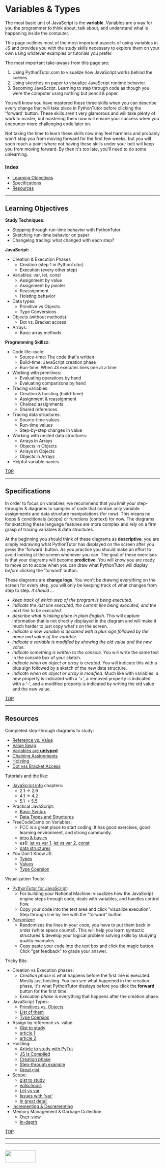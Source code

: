 # Variables & Types

The most basic unit of JavaScript is the __variable__. Variables are a way for you the programmer to think about, talk about, and understand what is happening inside the computer.  

This page outlines most of the most important aspects of using variables in JS and provides you with the study skills necessary to explore them on your own using whatever examples or tutorials you prefer. 

The most important take-aways from this page are:
1. Using PythonTutor.com to visualize how JavaScript works behind the scenes.
2. Using sketches on paper to visualize JavaScript runtime behavior.
3. Becoming JavaScript. Learning to step through code as though you were the computer using nothing but pencil & paper.

You will know you have mastered these three skills when you can describe every change that will take place in PythonTutor before clicking the 'forward' button.  These skills aren't very glamorous and will take plenty of work to master, but mastering them now will ensure your success when you encounter more challenging code later on. 

Not taking the time to learn these skills now may feel harmless and probably won't stop you from moving forward for the first few weeks, but you will soon reach a point where not having these skills under your belt will keep you from moving forward.  By then it's too late, you'll need to do some unlearning. 


### Index
* [Learning Objectives](#learning-objectives)
* [Specifications](#specifications)
* [Resources](#resources)

---

## Learning Objectives

__Study Techniques:__
* Stepping through run-time behavior with PythonTutor
* Sketching run-time behavior on paper
* Changelog tracing: what changed with each step?

__JavaScript:__
* Creation & Execution Phases
  * Creation (step 1 in PythonTutor)
  * Execution (every other step)
* Variables: var, let, const
  * Assignment by value
  * Assignment by pointer
  * Reassignment
  * Hoisting behavior
* Data types:
  * Primitive vs Objects  
  * Type Conversions
* Objects (without methods):
  * Dot vs. Bracket access
* Arrays:
  * Basic array methods

__Programming Skillzz:__
* Code life-cycle:
  * Source-time: The code that's written
  * Build-time: JavaScript creation phase
  * Run-time: When JS executes lines one at a time
* Working with primitives:
  * Evaluating operations by hand
  * Evaluating comparisons by hand
* Tracing variables:
  * Creation & hoisting (build-time)
  * Assignment & reassignment
  * Chained assignments
  * Shared references
* Tracing data structures:
  * Source-time values
  * Run-time values
  * Step-by-step changes in value
* Working with nested data structures:
  * Arrays in Arrays
  * Objects in Objects
  * Arrays in Objects
  * Objects in Arrays
* Helpful variable names





[TOP](#variables-&-types)

---

## Specifications

In order to focus on variables, we recommend that you limit your step-throughs & diagrams to samples of code that contain only variable assignments and data structure manipulations (for now).   This means no loops & conditionals (scope) or functions (context) for now.  The diagrams for sketching these language features are more complex and rely on a firm grasp of tracing variables & data structures.

At the beginning you should think of these diagrams as __descriptive__, you are simply redrawing what PythonTutor has displayed on the screen after you press the 'forward' button.  As you practice you should make an effort to avoid looking at the screen whenever you can.  The goal of these exercises is that your diagrams will become __predictive__.  You will know you are ready to move on to scope when you can draw what PythonTutor will display _before_ clicking the 'forward' button.

These diagrams are __change logs__. You won't be drawing everything on the screen for every step, you will only be keeping track of what changes from step to step.  _It should ..._
* _keep track of which step of the program is being executed._
* _indicate the last line executed, the current line being executed, and the next line to be executed._ 
* _describe what is taking place in plain English._  This will capture information that is not directly displayed in the diagram and will make it much harder to just copy what's on the screen.
* _indicate a new variable is declared with a plus sign followed by the name and value of the variable._
* _indicate a variable is modified by showing the old value and the new value._
* _indicate something is written to the console._ You will write the same text in the console box of your sketch.
* _indicate when an object or array is created._ You will indicate this with a plus sign followed by a sketch of the new data structure.
* _indicate when an object or array is modified._ Much like with variables: a new property is indicated with a '+', a removed property is indicated with a '-', and a modified property is indicated by writing the old value and the new value.





[TOP](#variables-&-types)

---

## Resources

Completed step-through diagrams to study:
* [Reference vs. Value](./value-vs-reference)
* [Value Swap](./value-swap)
* [Variables are __untyped__](./variables-are-untyped)
* [Chaining Assignments](./chaining-assignments)
* [Hoisting](./hoisting)
* [Dot vss Bracket Access](./dots-vs-brackets)

Tutorials and the like:
* [JavaScript.info](http://javascript.info/) chapters:
  * 2.1 -> 2.9
  * 4.1 -> 4.2
  * 5.1 -> 5.5
* Practical JavaScript:
  * [Basic Syntax](https://shawnr.gitbooks.io/practical-introduction-to-javascript/content/basic-syntax/)
  * [Data Types and Structures](https://shawnr.gitbooks.io/practical-introduction-to-javascript/content/data-types/)
* FreeCodeCamp on Variables:
  * FCC is a great place to start coding.  It has good exercises, good learning environment, and strong community.
  * [intro & basics](https://learn.freecodecamp.org/javascript-algorithms-and-data-structures/basic-javascript)
  * es6: [let vs var 1](https://learn.freecodecamp.org/javascript-algorithms-and-data-structures/es6/explore-differences-between-the-var-and-let-keywords), [let vs var 2](https://learn.freecodecamp.org/javascript-algorithms-and-data-structures/es6/compare-scopes-of-the-var-and-let-keywords), [const](https://learn.freecodecamp.org/javascript-algorithms-and-data-structures/es6/declare-a-read-only-variable-with-the-const-keyword)
  * [data structures](https://learn.freecodecamp.org/javascript-algorithms-and-data-structures/basic-data-structures)
* You Don't Know JS:
  * [Types](https://github.com/getify/You-Dont-Know-JS/blob/master/types%20%26%20grammar/ch1.md)
  * [Values](https://github.com/getify/You-Dont-Know-JS/blob/master/types%20%26%20grammar/ch2.md)
  * [Type Coersion](https://github.com/getify/You-Dont-Know-JS/blob/master/types%20%26%20grammar/ch4.md)

Visualization Tools:
* [PythonTutor for JavaScript](https://github.com/elewa-academy/js-tool-kit/blob/master/learning-environments.md#pythontutor):
  * For building your Notional Machine: visualizes how the JavaScript engine steps through code, deals with variables, and handles control flow. 
  * Copy your code into the text area and click "visualize execution".  Step through line by line with the "forward" button.  
* [Parsonizer](https://github.com/elewa-academy/js-tool-kit/blob/master/learning-environments.md#parsonizer):
  * Randomizes the lines in your code, you have to put them back in order (white space counts!).  This will help you learn syntactic structures & develop your logical problem solving skills by studying quality examples.
  * Copy paste your code into the text box and click the magic button.  Click "get feedback" to grade your answer.



Tricky Bits:
* Creation vs Execution phases:
  * _Creation phase_ is what happens before the first line is executed.  Mostly just hoisting. You can see what happened in the creation phase, it's what PythonTutor displays before you click the __forward__ button for the first time.
  * _Execution phase_ is everything that happens after the creation phase.
* JavaScript Types:
  * [Primitives vs. Objects](https://codeburst.io/javascript-data-types-explained-347555cd2d4d)
  * [List of them](https://www.w3schools.com/js/js_datatypes.asp)
  * [Type Coersion](https://javascriptweblog.wordpress.com/2010/09/27/the-secret-life-of-javascript-primitives/)
* Assign by reference vs. value: 
  * [Gist to study](https://gist.github.com/colevandersWands/9f50787fdddfb195d181da94c25536d8)
  * [article 1](https://codeburst.io/explaining-value-vs-reference-in-javascript-647a975e12a0)
  * [article 2](https://medium.com/@naveenkarippai/learning-how-references-work-in-javascript-a066a4e15600)
* Hoisting: 
  * [Article to study with PyTut](https://john-dugan.com/hoisting-in-javascript/)
  * [JS is Compiled](https://medium.com/@nickbalestra/javascripts-lexical-scope-hoisting-and-closures-without-mystery-c2324681d4be)
  * [Creation phase](http://tramaine.me/blog/javascript-variables-and-functions-are-hoisted-prior-to-execution)
  * [Step-through example](./hoisting-example-step-through.md)
  * [Great gist](https://gist.github.com/rishabhgupta/06921ed0fb442071018fc3d643a3f913)
* Scope:
  * [gist to study](https://gist.github.com/colevandersWands/557c6f7f770eaecfcb6216c893e69166)
  * [w3schools](https://www.w3schools.com/js/js_scope.asp)
  * [Let vs var](https://codeburst.io/difference-between-let-and-var-in-javascript-537410b2d707)
  * [Issues with 'var'](https://www.youtube.com/watch?v=7tGmS2SPxBo)
  * [in great detail](http://exploringjs.com/es6/ch_variables.html)
* [Incrementing & Decrementing](https://codeburst.io/javascript-increment-and-decrement-8c223858d5ed)
* Memory Management & Garbage Collection:
  * [Over-view](https://codeburst.io/javascript-memory-management-and-garbage-collection-in-javascript-ebe7a97d7143)
  * [In-depth](https://javascript.info/garbage-collection)


[TOP](#variables-&-types)

___
___
### <a href="http://elewa.education/blog" target="_blank"><img src="https://user-images.githubusercontent.com/18554853/34921062-506450ae-f97d-11e7-875f-6feeb26ad72d.png" width="100" height="40"/></a>

